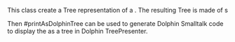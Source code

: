 This class create a Tree representation of a <BpmProcessDefinition>.
The resulting Tree is made of <BpmTransitionDefinition>s

Then #printAsDolphinTree can be used to generate Dolphin Smalltalk code to display the <BpmProcessDefinition> as a tree in Dolphin TreePresenter.